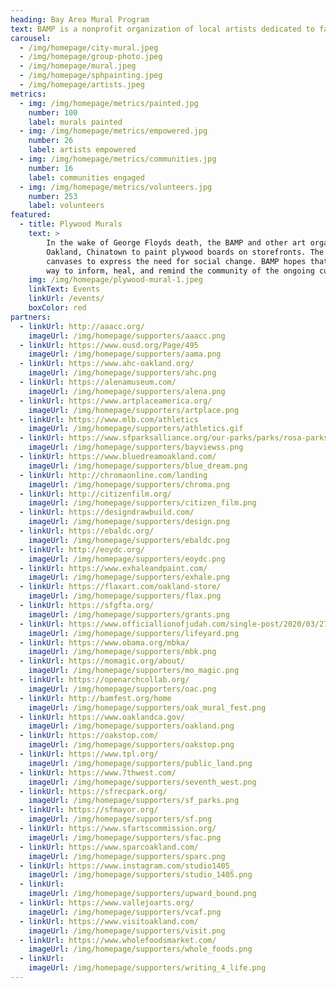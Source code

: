 ```yaml
---
heading: Bay Area Mural Program
text: BAMP is a nonprofit organization of local artists dedicated to facilitating and creating public art.  Our vision is to turn bare, blighted walls into artistic gateways into the community's surrounding environment.
carousel:
  - /img/homepage/city-mural.jpeg
  - /img/homepage/group-photo.jpeg
  - /img/homepage/mural.jpeg
  - /img/homepage/sphpainting.jpeg
  - /img/homepage/artists.jpeg
metrics:
  - img: /img/homepage/metrics/painted.jpg
    number: 100
    label: murals painted
  - img: /img/homepage/metrics/empowered.jpg
    number: 26
    label: artists empowered
  - img: /img/homepage/metrics/communities.jpg
    number: 16
    label: communities engaged
  - img: /img/homepage/metrics/volunteers.jpg
    number: 253
    label: volunteers
featured:
  - title: Plywood Murals
    text: >
        In the wake of George Floyds death, the BAMP and other art organizations have taken to Downtown
        Oakland, Chinatown to paint plywood boards on storefronts. The boarded up storefronts serve as great
        canvases to express the need for social change. BAMP hopes that the social justice artwork can be a
        way to inform, heal, and remind the community of the ongoing current events.
    img: /img/homepage/plywood-mural-1.jpeg
    linkText: Events
    linkUrl: /events/
    boxColor: red
partners:
  - linkUrl: http://aaacc.org/
    imageUrl: /img/homepage/supporters/aaacc.png
  - linkUrl: https://www.ousd.org/Page/495
    imageUrl: /img/homepage/supporters/aama.png
  - linkUrl: https://www.ahc-oakland.org/
    imageUrl: /img/homepage/supporters/ahc.png
  - linkUrl: https://alenamuseum.com/
    imageUrl: /img/homepage/supporters/alena.png
  - linkUrl: https://www.artplaceamerica.org/
    imageUrl: /img/homepage/supporters/artplace.png
  - linkUrl: https://www.mlb.com/athletics
    imageUrl: /img/homepage/supporters/athletics.gif
  - linkUrl: https://www.sfparksalliance.org/our-parks/parks/rosa-parks-senior-center
    imageUrl: /img/homepage/supporters/bayviewss.png
  - linkUrl: https://www.bluedreamoakland.com/
    imageUrl: /img/homepage/supporters/blue_dream.png
  - linkUrl: http://chromaonline.com/landing
    imageUrl: /img/homepage/supporters/chroma.png
  - linkUrl: http://citizenfilm.org/
    imageUrl: /img/homepage/supporters/citizen_film.png
  - linkUrl: https://designdrawbuild.com/
    imageUrl: /img/homepage/supporters/design.png
  - linkUrl: https://ebaldc.org/
    imageUrl: /img/homepage/supporters/ebaldc.png
  - linkUrl: http://eoydc.org/
    imageUrl: /img/homepage/supporters/eoydc.png
  - linkUrl: https://www.exhaleandpaint.com/
    imageUrl: /img/homepage/supporters/exhale.png
  - linkUrl: https://flaxart.com/oakland-store/
    imageUrl: /img/homepage/supporters/flax.png
  - linkUrl: https://sfgfta.org/
    imageUrl: /img/homepage/supporters/grants.png
  - linkUrl: https://www.officiallionofjudah.com/single-post/2020/03/27/Life-Yard-360-KingstonJamaica
    imageUrl: /img/homepage/supporters/lifeyard.png
  - linkUrl: https://www.obama.org/mbka/
    imageUrl: /img/homepage/supporters/mbk.png
  - linkUrl: https://momagic.org/about/
    imageUrl: /img/homepage/supporters/mo_magic.png
  - linkUrl: https://openarchcollab.org/
    imageUrl: /img/homepage/supporters/oac.png
  - linkUrl: http://bamfest.org/home
    imageUrl: /img/homepage/supporters/oak_mural_fest.png
  - linkUrl: https://www.oaklandca.gov/
    imageUrl: /img/homepage/supporters/oakland.png
  - linkUrl: https://oakstop.com/
    imageUrl: /img/homepage/supporters/oakstop.png
  - linkUrl: https://www.tpl.org/
    imageUrl: /img/homepage/supporters/public_land.png
  - linkUrl: https://www.7thwest.com/
    imageUrl: /img/homepage/supporters/seventh_west.png
  - linkUrl: https://sfrecpark.org/
    imageUrl: /img/homepage/supporters/sf_parks.png
  - linkUrl: https://sfmayor.org/
    imageUrl: /img/homepage/supporters/sf.png
  - linkUrl: https://www.sfartscommission.org/
    imageUrl: /img/homepage/supporters/sfac.png
  - linkUrl: https://www.sparcoakland.com/
    imageUrl: /img/homepage/supporters/sparc.png
  - linkUrl: https://www.instagram.com/studio1405_
    imageUrl: /img/homepage/supporters/studio_1405.png
  - linkUrl: 
    imageUrl: /img/homepage/supporters/upward_bound.png
  - linkUrl: https://www.vallejoarts.org/
    imageUrl: /img/homepage/supporters/vcaf.png
  - linkUrl: https://www.visitoakland.com/
    imageUrl: /img/homepage/supporters/visit.png
  - linkUrl: https://www.wholefoodsmarket.com/
    imageUrl: /img/homepage/supporters/whole_foods.png
  - linkUrl: 
    imageUrl: /img/homepage/supporters/writing_4_life.png   
---
```

